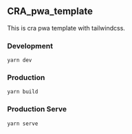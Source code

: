 ## CRA_pwa_template

This is cra pwa template with tailwindcss.

### Development

```
yarn dev
```

### Production

```
yarn build
```

### Production Serve

```
yarn serve
```

